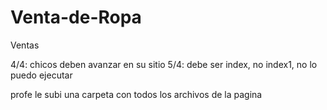 # Venta-de-Ropa
Ventas

4/4: chicos deben avanzar en su sitio
5/4: debe ser index, no index1, no lo puedo ejecutar

profe le subi una carpeta con todos los archivos de la pagina
